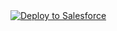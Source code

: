 <a href="https://githubsfdeploy.herokuapp.com?owner=kevkol&amp;repo=AdminTool/">
  <img alt="Deploy to Salesforce" src="https://raw.githubusercontent.com/afawcett/githubsfdeploy/master/deploy.png" style="max-width:100%;">
</a>
